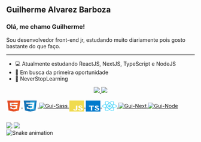 ## Guilherme Alvarez Barboza 

### Olá, me chamo Guilherme!

Sou desenvolvedor front-end jr, estudando muito diariamente pois gosto bastante do que faço.
<hr />

- 💻 Atualmente estudando ReactJS, NextJS, TypeScript e NodeJS
- 💼 Em busca da primeira oportunidade
- 🚀 NeverStopLearning

<div align="center">
  <a href="https://github.com/GuilhermeAlvarez-00">
  <img height="180em" src="https://github-readme-stats.vercel.app/api?username=GuilhermeAlvarez-00&show_icons=true&theme=github_dark&include_all_commits=true&count_private=true"/>
  <img height="180em" src="https://github-readme-stats.vercel.app/api/top-langs/?username=GuilhermeAlvarez-00&layout=compact&langs_count=7&theme=github_dark"/>
</div>
  
<div style="display: inline_block"><br>
  <img align="center" alt="Gui-HTML" height="30" width="40" src="https://raw.githubusercontent.com/devicons/devicon/master/icons/html5/html5-original.svg">
  <img align="center" alt="Gui-CSS" height="30" width="40" src="https://raw.githubusercontent.com/devicons/devicon/master/icons/css3/css3-original.svg">
  <img align="center" alt="Gui-Sass" height="30" width="40" src="https://cdn.jsdelivr.net/gh/devicons/devicon/icons/sass/sass-original.svg" />
  <img align="center" alt="Gui-Js" height="30" width="40" src="https://raw.githubusercontent.com/devicons/devicon/master/icons/javascript/javascript-plain.svg">
  <img align="center" alt="Gui-Ts" height="30" width="40" src="https://raw.githubusercontent.com/devicons/devicon/master/icons/typescript/typescript-plain.svg">
  <img align="center" alt="Gui-React" height="30" width="40" src="https://raw.githubusercontent.com/devicons/devicon/master/icons/react/react-original.svg">
  <img align="center" alt="Gui-Next" height="30" width="40" src="https://cdn.jsdelivr.net/gh/devicons/devicon/icons/nextjs/nextjs-original.svg" />
  <img align="center" alt="Gui-Node" height="30" width="40" src="https://cdn.jsdelivr.net/gh/devicons/devicon/icons/nodejs/nodejs-original.svg" />
</div>
  
  ##
  
 <div>
   <a href="mailto:gui06barboza@gmail.com" target="_blank"><img src="https://img.shields.io/badge/Gmail-D14836?style=for-the-badge&logo=gmail&logoColor=white"></a>
   <a href="https://www.linkedin.com/in/guilherme-alvarez-barboza-44388318b/" target="_blank"><img src="https://img.shields.io/badge/LinkedIn-0077B5?style=for-the-badge&logo=linkedin&logoColor=white"></a>
 </div
   
 ![Snake animation](https://github.com/GuilhermeAlvarez-00)
   
